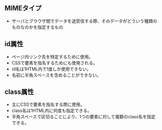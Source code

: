 ## MIMEタイプ
- サーバとブラウザ間でデータを送受信する際、そのデータがどういう種類のものなのかを指定するもの

## id属性
- ページ内リンク先を特定するために使用。
- CSSで要素を指名するためにも使用される。
- id名は1HTML内で1度しか使用できない。
- 名前に半角スペースを含めることができない。

## class属性
- 主にCSSで要素を指名する際に使用。
- class名は1HTML内に何度も指定できる。
- 半角スペースで区切ることにより、1つの要素に対して複数のclass名を指定できる。

